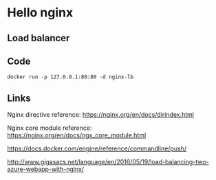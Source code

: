 # Hello nginx

## Load balancer

## Code

    docker run -p 127.0.0.1:80:80 -d nginx-lb

## Links

Nginx directive reference: <https://nginx.org/en/docs/dirindex.html>

Nginx core module reference: <https://nginx.org/en/docs/ngx_core_module.html>

<https://docs.docker.com/engine/reference/commandline/push/>

<http://www.gigasacs.net/language/en/2016/05/19/load-balancing-two-azure-webapp-with-nginx/>
